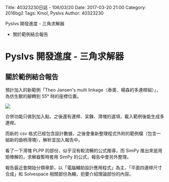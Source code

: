 Title: 40323230日誌 - 106/03/20
Date: 2017-03-20 21:00
Category: 2016bg2
Tags: Kmol, Pyslvs
Author: 40323230

Pyslvs 開發進度 - 三角求解器

* 關於範例結合報告

<!-- PELICAN_END_SUMMARY -->

Pyslvs 開發進度 - 三角求解器
===

關於範例結合報告
---

預計加入的新範例「Theo Jansen's multi linkage（泰奧．楊森的多連桿組）」，為仿生獸的腳轉到 55° 時的座標位置。

![](https://raw.githubusercontent.com/coursemdetw/project_site_files/gh-pages/files/2016spring/g2/Python_solvespace/0320_01.png)

合併功能只做到加入點，之後還有連桿、呆鍊、滑塊的選項，載入範例後能生成多連桿。

而新的 csv 格式已經包含設計數據，之後會重新整理程式外附的範例檔（包含一組新的曲柄滑塊），解析並加入報告中。

看了一下滑塊 PLPP 的部份，似乎沒有較流暢的公式推導，而 SimPy 推出來是用矩陣解的，求解器暫時套用 SimPy 的公式，報告中會另外整理。

報告最近會開始分類章節，以「電腦輔助設計應用程式」為主，「平面四連桿尺寸合成」和 Solvespace 相關部份為輔，扼要介紹理論部份的內容。
